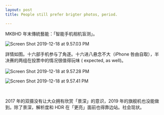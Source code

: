 ```yaml
---
layout: post
title: People still prefer brigter photos, period.

---
```


MKBHD 年末傳統藝能：「智能手机相机盲测」。

![Screen Shot 2019-12-18 at 9.57.03 PM](https://tva1.sinaimg.cn/large/006tNbRwgy1ga182q2nelj31md0u04qt.jpg)

<!--excerpt-->

詳情如图。十六部手机参与了角逐。十六进八悬念不大（iPhone 咎由自取），半决赛的两组在投票中的情况很值得玩味 ( expected, as well)。<br><br>![Screen Shot 2019-12-18 at 9.57.28 PM](https://tva1.sinaimg.cn/large/006tNbRwgy1gacpl1vcrnj31mf0u0e86.jpg)<br>

![Screen Shot 2019-12-18 at 9.57.41 PM](https://tva1.sinaimg.cn/large/006tNbRwgy1gacq313iwnj31mb0u07wn.jpg)

<br>

2017 年的双摄没有让大众拥有欣赏「景深」的意识，2019 年的旗舰机也没能做到。除了景深，解析度和 HDR 在「更亮」面前也得靠边站。社会现状。
